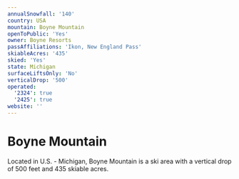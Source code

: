 ```yaml
---
annualSnowfall: '140'
country: USA
mountain: Boyne Mountain
openToPublic: 'Yes'
owner: Boyne Resorts
passAffiliations: 'Ikon, New England Pass'
skiableAcres: '435'
skied: 'Yes'
state: Michigan
surfaceLiftsOnly: 'No'
verticalDrop: '500'
operated:
  '2324': true
  '2425': true
website: ''
---
```



# Boyne Mountain

Located in U.S. - Michigan, Boyne Mountain is a ski area with a vertical drop of 500 feet and 435 skiable acres.
